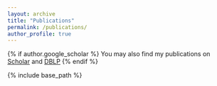 ```yaml
---
layout: archive
title: "Publications"
permalink: /publications/
author_profile: true
---
```


{% if author.google_scholar %}
You may also find my publications on 
<a href="https://scholar.google.com/citations?user={{ author.google_scholar }}" itemprop="sameAs">
      <i class="fab fa-fw fa-google" aria-hidden="true"></i> Scholar</a>
and
<a href="https://dblp.org/pers/hd/m/{{ author.dblp }}" itemprop="sameAs">
  <i class="ai ai-fw ai-dblp" aria-hidden="true"></i> DBLP</a>
{% endif %}

{% include base_path %}
